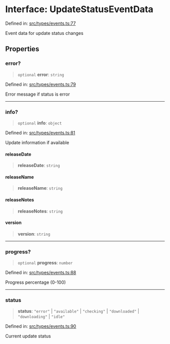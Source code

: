 # Interface: UpdateStatusEventData

Defined in: [src/types/events.ts:77](https://github.com/Nick2bad4u/Uptime-Watcher/blob/2a45eeb1723f8f7089001af2c92aa07d82dfe7e4/src/types/events.ts#L77)

Event data for update status changes

## Properties

### error?

> `optional` **error**: `string`

Defined in: [src/types/events.ts:79](https://github.com/Nick2bad4u/Uptime-Watcher/blob/2a45eeb1723f8f7089001af2c92aa07d82dfe7e4/src/types/events.ts#L79)

Error message if status is error

***

### info?

> `optional` **info**: `object`

Defined in: [src/types/events.ts:81](https://github.com/Nick2bad4u/Uptime-Watcher/blob/2a45eeb1723f8f7089001af2c92aa07d82dfe7e4/src/types/events.ts#L81)

Update information if available

#### releaseDate

> **releaseDate**: `string`

#### releaseName

> **releaseName**: `string`

#### releaseNotes

> **releaseNotes**: `string`

#### version

> **version**: `string`

***

### progress?

> `optional` **progress**: `number`

Defined in: [src/types/events.ts:88](https://github.com/Nick2bad4u/Uptime-Watcher/blob/2a45eeb1723f8f7089001af2c92aa07d82dfe7e4/src/types/events.ts#L88)

Progress percentage (0-100)

***

### status

> **status**: `"error"` \| `"available"` \| `"checking"` \| `"downloaded"` \| `"downloading"` \| `"idle"`

Defined in: [src/types/events.ts:90](https://github.com/Nick2bad4u/Uptime-Watcher/blob/2a45eeb1723f8f7089001af2c92aa07d82dfe7e4/src/types/events.ts#L90)

Current update status
